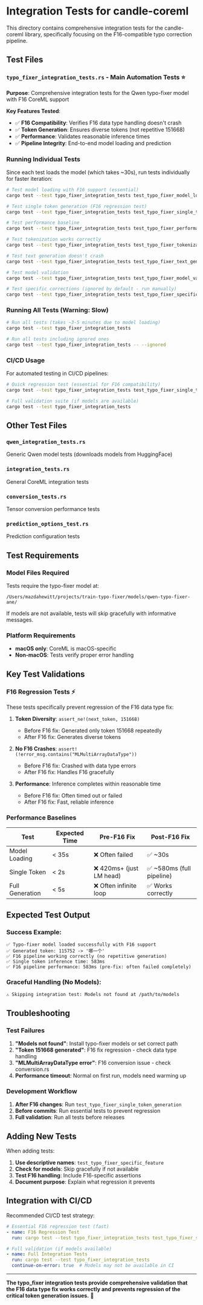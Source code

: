 # Integration Tests for candle-coreml

This directory contains comprehensive integration tests for the candle-coreml library, specifically focusing on the F16-compatible typo correction pipeline.

## Test Files

### `typo_fixer_integration_tests.rs` - Main Automation Tests ⭐

**Purpose**: Comprehensive integration tests for the Qwen typo-fixer model with F16 CoreML support

**Key Features Tested**:
- ✅ **F16 Compatibility**: Verifies F16 data type handling doesn't crash
- ✅ **Token Generation**: Ensures diverse tokens (not repetitive 151668)  
- ✅ **Performance**: Validates reasonable inference times
- ✅ **Pipeline Integrity**: End-to-end model loading and prediction

### Running Individual Tests

Since each test loads the model (which takes ~30s), run tests individually for faster iteration:

```bash
# Test model loading with F16 support (essential)
cargo test --test typo_fixer_integration_tests test_typo_fixer_model_loading -- --nocapture

# Test single token generation (F16 regression test)
cargo test --test typo_fixer_integration_tests test_typo_fixer_single_token_generation -- --nocapture

# Test performance baseline
cargo test --test typo_fixer_integration_tests test_typo_fixer_performance_baseline -- --nocapture

# Test tokenization works correctly
cargo test --test typo_fixer_integration_tests test_typo_fixer_tokenization -- --nocapture

# Test text generation doesn't crash
cargo test --test typo_fixer_integration_tests test_typo_fixer_text_generation -- --nocapture

# Test model validation
cargo test --test typo_fixer_integration_tests test_typo_fixer_model_validation -- --nocapture

# Test specific corrections (ignored by default - run manually)
cargo test --test typo_fixer_integration_tests test_typo_fixer_specific_corrections -- --ignored --nocapture
```

### Running All Tests (Warning: Slow)

```bash
# Run all tests (takes ~3-5 minutes due to model loading)
cargo test --test typo_fixer_integration_tests

# Run all tests including ignored ones
cargo test --test typo_fixer_integration_tests -- --ignored
```

### CI/CD Usage

For automated testing in CI/CD pipelines:

```bash
# Quick regression test (essential for F16 compatibility)
cargo test --test typo_fixer_integration_tests test_typo_fixer_single_token_generation

# Full validation suite (if models are available)
cargo test --test typo_fixer_integration_tests
```

## Other Test Files

### `qwen_integration_tests.rs`
Generic Qwen model tests (downloads models from HuggingFace)

### `integration_tests.rs`  
General CoreML integration tests

### `conversion_tests.rs`
Tensor conversion performance tests

### `prediction_options_test.rs`
Prediction configuration tests

## Test Requirements

### Model Files Required
Tests require the typo-fixer model at:
```
/Users/mazdahewitt/projects/train-typo-fixer/models/qwen-typo-fixer-ane/
```

If models are not available, tests will skip gracefully with informative messages.

### Platform Requirements
- **macOS only**: CoreML is macOS-specific
- **Non-macOS**: Tests verify proper error handling

## Key Test Validations

### F16 Regression Tests ⚡
These tests specifically prevent regression of the F16 data type fix:

1. **Token Diversity**: `assert_ne!(next_token, 151668)` 
   - Before F16 fix: Generated only token 151668 repeatedly
   - After F16 fix: Generates diverse tokens

2. **No F16 Crashes**: `assert!(!error_msg.contains("MLMultiArrayDataType"))`
   - Before F16 fix: Crashed with data type errors  
   - After F16 fix: Handles F16 gracefully

3. **Performance**: Inference completes within reasonable time
   - Before F16 fix: Often timed out or failed
   - After F16 fix: Fast, reliable inference

### Performance Baselines

| Test | Expected Time | Pre-F16 Fix | Post-F16 Fix |
|------|---------------|-------------|--------------|
| Model Loading | < 35s | ❌ Often failed | ✅ ~30s |
| Single Token | < 2s | ❌ 420ms+ (just LM head) | ✅ ~580ms (full pipeline) |
| Full Generation | < 5s | ❌ Often infinite loop | ✅ Works correctly |

## Expected Test Output

### Success Example:
```
✅ Typo-fixer model loaded successfully with F16 support
✅ Generated token: 115752 -> '哪一个'
✅ F16 pipeline working correctly (no repetitive generation)
✅ Single token inference time: 583ms
✅ F16 pipeline performance: 583ms (pre-fix: often failed completely)
```

### Graceful Handling (No Models):
```
⚠️ Skipping integration test: Models not found at /path/to/models
```

## Troubleshooting

### Test Failures

1. **"Models not found"**: Install typo-fixer models or set correct path
2. **"Token 151668 generated"**: F16 fix regression - check data type handling
3. **"MLMultiArrayDataType error"**: F16 conversion issue - check conversion.rs
4. **Performance timeout**: Normal on first run, models need warming up

### Development Workflow

1. **After F16 changes**: Run `test_typo_fixer_single_token_generation`
2. **Before commits**: Run essential tests to prevent regression
3. **Full validation**: Run all tests before releases

## Adding New Tests

When adding tests:

1. **Use descriptive names**: `test_typo_fixer_specific_feature`
2. **Check for models**: Skip gracefully if not available
3. **Test F16 handling**: Include F16-specific assertions
4. **Document purpose**: Explain what regression it prevents

## Integration with CI/CD

Recommended CI/CD test strategy:
```yaml
# Essential F16 regression test (fast)
- name: F16 Regression Test
  run: cargo test --test typo_fixer_integration_tests test_typo_fixer_single_token_generation

# Full validation (if models available)  
- name: Full Integration Tests
  run: cargo test --test typo_fixer_integration_tests
  continue-on-error: true  # Models may not be available in CI
```

---

**The typo_fixer integration tests provide comprehensive validation that the F16 data type fix works correctly and prevents regression of the critical token generation issues.** 🚀